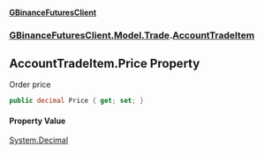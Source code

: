 #### [GBinanceFuturesClient](./index.md 'index')
### [GBinanceFuturesClient.Model.Trade](./GBinanceFuturesClient-Model-Trade.md 'GBinanceFuturesClient.Model.Trade').[AccountTradeItem](./GBinanceFuturesClient-Model-Trade-AccountTradeItem.md 'GBinanceFuturesClient.Model.Trade.AccountTradeItem')
## AccountTradeItem.Price Property
Order price  
```csharp
public decimal Price { get; set; }
```
#### Property Value
[System.Decimal](https://docs.microsoft.com/en-us/dotnet/api/System.Decimal 'System.Decimal')  
